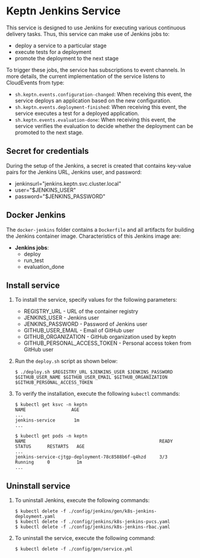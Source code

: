 # Keptn Jenkins Service

This service is designed to use Jenkins for executing various continuous delivery tasks. Thus, this service can make use of Jenkins jobs to:
* deploy a service to a particular stage
* execute tests for a deployment
* promote the deployment to the next stage

To trigger these jobs, the service has subscriptions to event channels. In more details, the current implementation of the service listens to CloudEvents from type:
* `sh.keptn.events.configuration-changed`: When receiving this event, the service deploys an application based on the new configuration.
* `sh.keptn.events.deployment-finished`: When receiving this event, the service executes a test for a deployed application.
* `sh.keptn.events.evaluation-done`: When receiving this event, the service verifies the evaluation to decide whether the deployment can be promoted to the next stage.

## Secret for credentials
During the setup of the Jenkins, a secret is created that contains key-value pairs for the Jenkins URL, Jenkins user, and password:
* jenkinsurl="jenkins.keptn.svc.cluster.local" 
* user="$JENKINS_USER" 
* password="$JENKINS_PASSWORD"

## Docker Jenkins
The `docker-jenkins` folder contains a `Dockerfile` and all artifacts for building the Jenkins container image. Characteristics of this Jenkins image are:
* **Jenkins jobs**:
  * deploy
  * run_test
  * evaluation_done

## Install service <a id="install"></a>

1. To install the service, specify values for the following parameters:
    * REGISTRY_URL - URL of the container registry
    * JENKINS_USER - Jenkins user
    * JENKINS_PASSWORD - Password of Jenkins user
    * GITHUB_USER_EMAIL - Email of GitHub user
    * GITHUB_ORGANIZATION - GitHub organization used by keptn
    * GITHUB_PERSONAL_ACCESS_TOKEN - Personal access token from GitHub user

1. Run the `deploy.sh` script as shown below: 

    ```console
    $ ./deploy.sh $REGISTRY_URL $JENKINS_USER $JENKINS_PASSWORD $GITHUB_USER_NAME $GITHUB_USER_EMAIL $GITHUB_ORGANIZATION $GITHUB_PERSONAL_ACCESS_TOKEN 
    ```

1. To verify the installation, execute the following `kubectl` commands: 

    ```console
    $ kubectl get ksvc -n keptn
    NAME                 AGE
    ...
    jenkins-service       1m
    ...
    ```

    ```console
    $ kubectl get pods -n keptn
    NAME                                                  READY     STATUS      RESTARTS   AGE
    ...
    jenkins-service-cjtgp-deployment-78c8588b6f-q4hzd     3/3       Running     0          1m
    ...
    ```

## Uninstall service <a id="install"></a>

1. To uninstall Jenkins, execute the following commands:

    ```console
    $ kubectl delete -f ./config/jenkins/gen/k8s-jenkins-deployment.yaml
    $ kubectl delete -f ./config/jenkins/k8s-jenkins-pvcs.yaml
    $ kubectl delete -f ./config/jenkins/k8s-jenkins-rbac.yaml
    ```
  
1. To uninstall the service, execute the following command:

    ```console
    $ kubectl delete -f ./config/gen/service.yml
    ```
